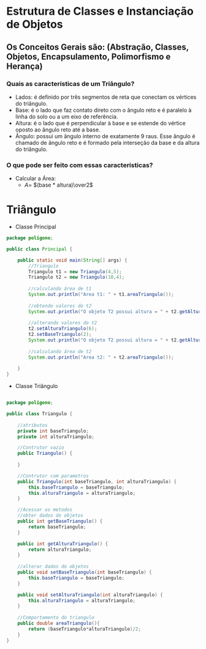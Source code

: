 # Estrutura de Classes e Instanciação de Objetos
## Os Conceitos Gerais são: (Abstração, Classes, Objetos, Encapsulamento, Polimorfismo e Herança)

### Quais as características de um Triângulo?

- Lados: é definido por três segmentos de reta que conectam os vértices do triângulo.
- Base: é o lado que faz contato direto com o ângulo reto e é paralelo à linha do solo ou a um eixo de referência.
- Altura: é o lado que é perpendicular à base e se estende do vértice oposto ao ângulo reto até a base.
- Ângulo: possui um ângulo interno de exatamente 9 raus. Esse ângulo é chamado de ângulo reto e é formado pela interseção da base e da altura do triângulo.

### O que pode ser feito com essas caracteristicas?

- Calcular a Área:
  - $A =$ $(base * altura)\over2$

# Triângulo

- Classe Principal
``` Java
package poligono;

public class Principal {

    public static void main(String[] args) {
        //Triangulo
        Triangulo t1 = new Triangulo(4,5);
        Triangulo t2 = new Triangulo(10,4);
        
        //calculando área de t1
        System.out.println("Area t1: " + t1.areaTriangulo());
        
        //obtendo valores do t2
        System.out.println("O objeto T2 possui altura = " + t2.getAlturaTriangulo() + " e base = " + t2.getBaseTriangulo());
        
        //alterando valores do t2
        t2.setAlturaTriangulo(6);
        t2.setBaseTriangulo(2);
        System.out.println("O objeto T2 possui altura = " + t2.getAlturaTriangulo() + " e base = " + t2.getBaseTriangulo());
        
        //calculando área de t2
        System.out.println("Area t2: " + t2.areaTriangulo());
              
    }
}
```

- Classe Triângulo
``` Java

package poligono;

public class Triangulo {
    
    //atributos
    private int baseTriangulo;
    private int alturaTriangulo;

    //Contrutor vazio
    public Triangulo() {
        
    }

    //Contrutor com parametros
    public Triangulo(int baseTriangulo, int alturaTriangulo) {
        this.baseTriangulo = baseTriangulo;
        this.alturaTriangulo = alturaTriangulo;
    }

    //Acessar os metodos
    //obter dados do objetos
    public int getBaseTriangulo() {
        return baseTriangulo;
    }

    public int getAlturaTriangulo() {
        return alturaTriangulo;
    }
    
    //alterar dados do objetos
    public void setBaseTriangulo(int baseTriangulo) {
        this.baseTriangulo = baseTriangulo;
    }

    public void setAlturaTriangulo(int alturaTriangulo) {
        this.alturaTriangulo = alturaTriangulo;
    }
    
    //Comportamento do triangulo
    public double areaTriangulo(){
        return (baseTriangulo*alturaTriangulo)/2;
    }
}
```
